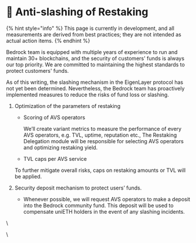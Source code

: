 # 🚫 Anti-slashing of Restaking



{% hint style="info" %}
This page is currently in development, and all measurements are derived from best practices; they are not intended as actual action items.
{% endhint %}

Bedrock team is equipped with multiple years of experience to run and maintain 30+ blockchains, and the security of customers' funds is always our top priority. We are committed to maintaining the highest standards to protect customers' funds.

As of this writing, the slashing mechanism in the EigenLayer protocol has not yet been determined. Nevertheless, the Bedrock team has proactively implemented measures to reduce the risks of fund loss or slashing.

1.  Optimization of the parameters of restaking

    *   Scoring of AVS operators

        We’ll create variant metrics to measure the performance of every AVS operators, e.g. TVL, uptime, reputation etc., The Restaking Delegation module will be responsible for selecting AVS operators and optimizing restaking yield.
    * TVL caps per AVS service                                                                                                 &#x20;

    &#x20;      To further mitigate overall risks, caps on restaking amounts or TVL will be applied.&#x20;
2. Security deposit mechanism to protect users’ funds.&#x20;
   * Whenever possible, we will request AVS operators to make a deposit into the Bedrock community fund. This deposit will be used to compensate uniETH holders in the event of any slashing incidents.



\


\
